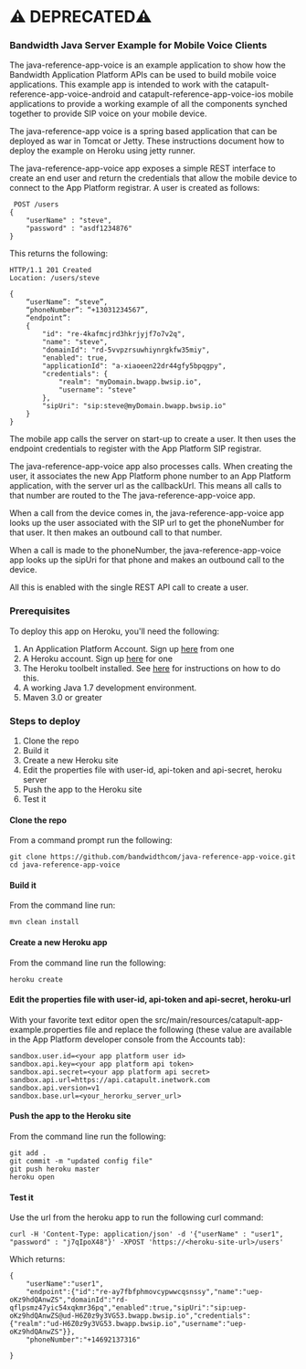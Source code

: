 # ⚠️ DEPRECATED⚠️ 

### Bandwidth Java Server Example for Mobile Voice Clients

The java-reference-app-voice is an example application to show how the Bandwidth Application Platform APIs can be used to build mobile voice applications. This example app is intended to work with the catapult-reference-app-voice-android and catapult-reference-app-voice-ios mobile applications to provide a working example of all the components synched together to provide SIP voice on your mobile device.

The java-reference-app voice is a spring based application that can be deployed as war in Tomcat or Jetty. These instructions document how to deploy the example on Heroku using jetty runner.

The java-reference-app-voice app exposes a simple REST interface to create an end user and return the credentials that allow the mobile device to connect to the App Platform registrar. A user is created as follows:
 
```
 POST /users
{
	"userName" : "steve", 
	"password" : "asdf1234876"
}
```


This returns the following:

```
HTTP/1.1 201 Created 
Location: /users/steve

{
	“userName”: “steve”,
	“phoneNumber”: “+13031234567”,
    “endpoint”: 
    {
    	"id": "re-4kafmcjrd3hkrjyjf7o7v2q",
    	"name": "steve",
    	"domainId": "rd-5vvpzrsuwhiynrgkfw35miy",
    	"enabled": true,
    	"applicationId": "a-xiaoeen22dr44gfy5bpqgpy",
    	"credentials": {
      		"realm": "myDomain.bwapp.bwsip.io",
      		"username": "steve"
    	},
    	"sipUri": "sip:steve@myDomain.bwapp.bwsip.io"
    }
}
```

The mobile app calls the server on start-up to create a user. It then uses the endpoint credentials to register with the App Platform SIP registrar.

The java-reference-app-voice app also processes calls. When creating the user, it associates the new App Platform phone number to an App Platform application, with the server url as the callbackUrl. This means all calls to that number are routed to the The java-reference-app-voice app.

When a call from the device comes in, the java-reference-app-voice app looks up the user associated with the SIP url to get the phoneNumber for that user. It then makes an outbound call to that number.

When a call is made to the phoneNumber, the java-reference-app-voice app looks up the sipUri for that phone and makes an outbound call to the device.

All this is enabled with the single REST API call to create a user.

### Prerequisites
To deploy this app on Heroku, you'll need the following:

1. An Application Platform Account. Sign up [here](https://catapult.inetwork.com/pages/signup.jsf) from one 
2. A Heroku account. Sign up [here](https://signup.heroku.com/www-header) for one 
3. The Heroku toolbelt installed. See [here](https://toolbelt.heroku.com/) for instructions on how to do this.
4. A working Java 1.7 development environment.
5. Maven 3.0 or greater

### Steps to deploy

1. Clone the repo
2. Build it
3. Create a new Heroku site
4. Edit the properties file with user-id, api-token and api-secret, heroku server
5. Push the app to the Heroku site
6. Test it

#### Clone the repo

From a command prompt run the following:

```
git clone https://github.com/bandwidthcom/java-reference-app-voice.git
cd java-reference-app-voice
```

#### Build it

From the command line run:

```
mvn clean install
```

#### Create a new Heroku app

From the command line run the following:

```
heroku create
```

#### Edit the properties file with user-id, api-token and api-secret, heroku-url

With your favorite text editor open the src/main/resources/catapult-app-example.properties file and replace the following (these value are available in the App Platform developer console from the Accounts tab):

```
sandbox.user.id=<your app platform user id>
sandbox.api.key=<your app platform api token>
sandbox.api.secret=<your app platform api secret>
sandbox.api.url=https://api.catapult.inetwork.com
sandbox.api.version=v1
sandbox.base.url=<your_herorku_server_url>
```

#### Push the app to the Heroku site

From the command line run the following:

```
git add .
git commit -m "updated config file"
git push heroku master
heroku open
```

#### Test it

Use the url from the heroku app to run the following curl command:

```
curl -H 'Content-Type: application/json' -d '{"userName" : "user1", "password" : "j7qIpoX48"}' -XPOST 'https://<heroku-site-url>/users'
```

Which returns:

```
{
    "userName":"user1",
    "endpoint":{"id":"re-ay7fbfphmovcypwwcqsnssy","name":"uep-oKz9hdQAnwZS","domainId":"rd-qflpsmz47yic54xqkmr36pq","enabled":true,"sipUri":"sip:uep-oKz9hdQAnwZS@ud-H6Z0z9y3VG53.bwapp.bwsip.io","credentials":{"realm":"ud-H6Z0z9y3VG53.bwapp.bwsip.io","username":"uep-oKz9hdQAnwZS"}},
    "phoneNumber":"+14692137316"
    
}
```



